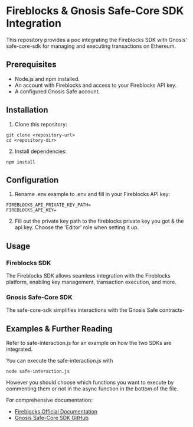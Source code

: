 # Fireblocks & Gnosis Safe-Core SDK Integration

This repository provides a poc integrating the Fireblocks SDK with Gnosis' safe-core-sdk for managing and executing transactions on Ethereum.

## Prerequisites
* Node.js and npm installed.
* An account with Fireblocks and access to your Fireblocks API key.
* A configured Gnosis Safe account.

## Installation

1. Clone this repository:

```
git clone <repository-url>
cd <repository-dir>
```

2. Install dependencies:

```
npm install
```

## Configuration

1. Rename .env.example to .env and fill in your Fireblocks API key:

```
FIREBLOCKS_API_PRIVATE_KEY_PATH=
FIREBLOCKS_API_KEY=
```

2. Fill out the private key path to the fireblocks private key you got & the api key. Choose the 'Editor' role when setting it up.

## Usage

### Fireblocks SDK

The Fireblocks SDK allows seamless integration with the Fireblocks platform, enabling key management, transaction execution, and more.

### Gnosis Safe-Core SDK

The safe-core-sdk simplifies interactions with the Gnosis Safe contracts-

## Examples & Further Reading

Refer to safe-interaction.js for an example on how the two SDKs are integrated. 

You can execute the safe-interaction.js with

```
node safe-interaction.js
```

However you should choose which functions you want to execute by commenting them or not in the async function in the bottom of the file.

For comprehensive documentation:

* [Fireblocks Official Documentation](https://developers.fireblocks.com/docs/api-sdk-overview)
* [Gnosis Safe-Core SDK GitHub](https://github.com/safe-global/safe-core-sdk)

